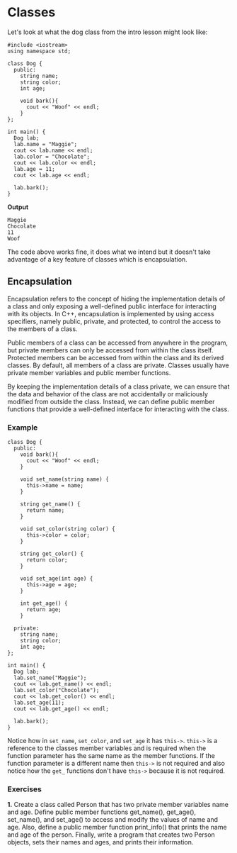 # Classes

Let's look at what the dog class from the intro lesson might look like:
```
#include <iostream>
using namespace std;

class Dog {
  public:
    string name;
    string color;
    int age;

    void bark(){
      cout << "Woof" << endl;
    }
};

int main() {
  Dog lab;
  lab.name = "Maggie";
  cout << lab.name << endl;
  lab.color = "Chocolate";
  cout << lab.color << endl;
  lab.age = 11;
  cout << lab.age << endl;

  lab.bark();
}
```

**Output**
```
Maggie
Chocolate
11
Woof
```

The code above works fine, it does what we intend but it doesn't take advantage of a key feature of classes which is encapsulation.

## Encapsulation
Encapsulation refers to the concept of hiding the implementation details of a class and only exposing a well-defined public interface for interacting with its objects. In C++, encapsulation is implemented by using access specifiers, namely public, private, and protected, to control the access to the members of a class.

Public members of a class can be accessed from anywhere in the program, but private members can only be accessed from within the class itself. Protected members can be accessed from within the class and its derived classes. By default, all members of a class are private. Classes usually have private member variables and public member functions.

By keeping the implementation details of a class private, we can ensure that the data and behavior of the class are not accidentally or maliciously modified from outside the class. Instead, we can define public member functions that provide a well-defined interface for interacting with the class.

### Example
```
class Dog {
  public:
    void bark(){
      cout << "Woof" << endl;
    }

    void set_name(string name) {
      this->name = name;
    }

    string get_name() {
      return name;
    }

    void set_color(string color) {
      this->color = color;
    }

    string get_color() {
      return color;
    }

    void set_age(int age) {
      this->age = age;
    }

    int get_age() {
      return age;
    }

  private:
    string name;
    string color;
    int age;
};

int main() {
  Dog lab;
  lab.set_name("Maggie");
  cout << lab.get_name() << endl;
  lab.set_color("Chocolate");
  cout << lab.get_color() << endl;
  lab.set_age(11);
  cout << lab.get_age() << endl;

  lab.bark();
}
```

Notice how in ```set_name```, ```set_color```, and ```set_age``` it has ```this->```. ```this->``` is a reference to the classes member variables and is required when the function parameter has the same name as the member functions. If the function parameter is a different name then ```this->``` is not required and also notice how the ```get_``` functions don't have ```this->``` because it is not required.

### Exercises
**1.** Create a class called Person that has two private member variables name and age. Define public member functions get_name(), get_age(), set_name(), and set_age() to access and modify the values of name and age. Also, define a public member function print_info() that prints the name and age of the person. Finally, write a program that creates two Person objects, sets their names and ages, and prints their information.
